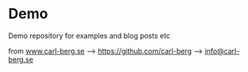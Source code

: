 Demo
====

Demo repository for examples and blog posts etc

from www.carl-berg.se --> https://github.com/carl-berg  --> info@carl-berg.se